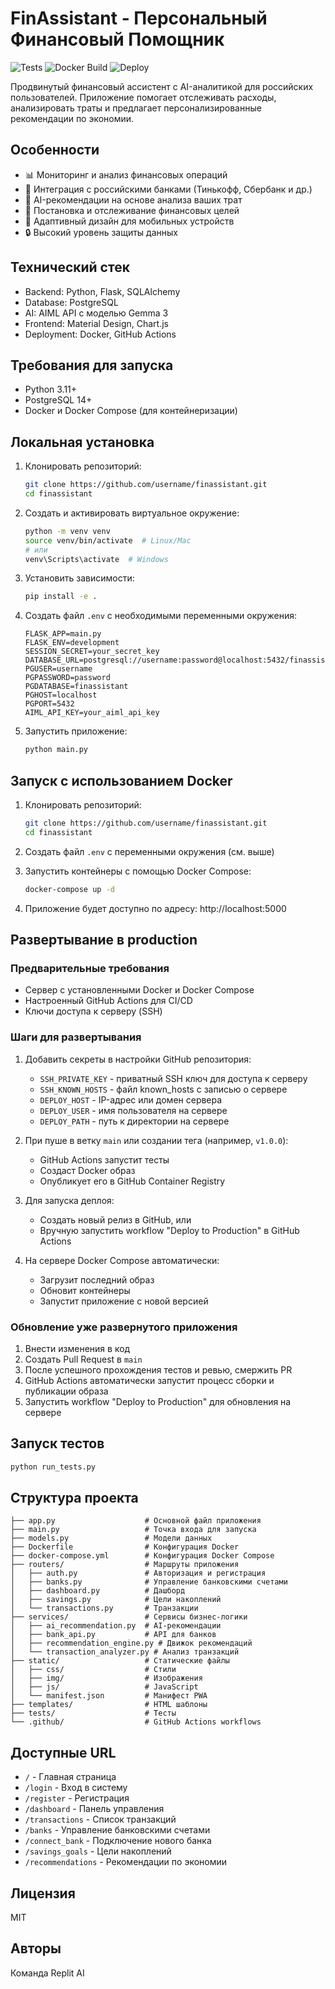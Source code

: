 # FinAssistant - Персональный Финансовый Помощник

![Tests](https://github.com/username/finassistant/actions/workflows/test-workflow.yml/badge.svg)
![Docker Build](https://github.com/username/finassistant/actions/workflows/docker-workflow.yml/badge.svg)
![Deploy](https://github.com/username/finassistant/actions/workflows/deploy-workflow.yml/badge.svg)

Продвинутый финансовый ассистент с AI-аналитикой для российских пользователей. Приложение помогает отслеживать расходы, анализировать траты и предлагает персонализированные рекомендации по экономии.

## Особенности

- 📊 Мониторинг и анализ финансовых операций
- 🏦 Интеграция с российскими банками (Тинькофф, Сбербанк и др.)
- 🤖 AI-рекомендации на основе анализа ваших трат
- 🎯 Постановка и отслеживание финансовых целей
- 📱 Адаптивный дизайн для мобильных устройств
- 🔒 Высокий уровень защиты данных

## Технический стек

- Backend: Python, Flask, SQLAlchemy
- Database: PostgreSQL
- AI: AIML API с моделью Gemma 3
- Frontend: Material Design, Chart.js
- Deployment: Docker, GitHub Actions

## Требования для запуска

- Python 3.11+
- PostgreSQL 14+
- Docker и Docker Compose (для контейнеризации)

## Локальная установка

1. Клонировать репозиторий:
   ```bash
   git clone https://github.com/username/finassistant.git
   cd finassistant
   ```

2. Создать и активировать виртуальное окружение:
   ```bash
   python -m venv venv
   source venv/bin/activate  # Linux/Mac
   # или
   venv\Scripts\activate  # Windows
   ```

3. Установить зависимости:
   ```bash
   pip install -e .
   ```

4. Создать файл `.env` с необходимыми переменными окружения:
   ```
   FLASK_APP=main.py
   FLASK_ENV=development
   SESSION_SECRET=your_secret_key
   DATABASE_URL=postgresql://username:password@localhost:5432/finassistant
   PGUSER=username
   PGPASSWORD=password
   PGDATABASE=finassistant
   PGHOST=localhost
   PGPORT=5432
   AIML_API_KEY=your_aiml_api_key
   ```

5. Запустить приложение:
   ```bash
   python main.py
   ```

## Запуск с использованием Docker

1. Клонировать репозиторий:
   ```bash
   git clone https://github.com/username/finassistant.git
   cd finassistant
   ```

2. Создать файл `.env` с переменными окружения (см. выше)

3. Запустить контейнеры с помощью Docker Compose:
   ```bash
   docker-compose up -d
   ```

4. Приложение будет доступно по адресу: http://localhost:5000

## Развертывание в production

### Предварительные требования

- Сервер с установленными Docker и Docker Compose
- Настроенный GitHub Actions для CI/CD
- Ключи доступа к серверу (SSH)

### Шаги для развертывания

1. Добавить секреты в настройки GitHub репозитория:
   - `SSH_PRIVATE_KEY` - приватный SSH ключ для доступа к серверу
   - `SSH_KNOWN_HOSTS` - файл known_hosts с записью о сервере
   - `DEPLOY_HOST` - IP-адрес или домен сервера
   - `DEPLOY_USER` - имя пользователя на сервере
   - `DEPLOY_PATH` - путь к директории на сервере

2. При пуше в ветку `main` или создании тега (например, `v1.0.0`):
   - GitHub Actions запустит тесты
   - Создаст Docker образ
   - Опубликует его в GitHub Container Registry

3. Для запуска деплоя:
   - Создать новый релиз в GitHub, или
   - Вручную запустить workflow "Deploy to Production" в GitHub Actions

4. На сервере Docker Compose автоматически:
   - Загрузит последний образ
   - Обновит контейнеры
   - Запустит приложение с новой версией

### Обновление уже развернутого приложения

1. Внести изменения в код
2. Создать Pull Request в `main`
3. После успешного прохождения тестов и ревью, смержить PR
4. GitHub Actions автоматически запустит процесс сборки и публикации образа
5. Запустить workflow "Deploy to Production" для обновления на сервере

## Запуск тестов

```bash
python run_tests.py
```

## Структура проекта

```
├── app.py                    # Основной файл приложения
├── main.py                   # Точка входа для запуска
├── models.py                 # Модели данных
├── Dockerfile                # Конфигурация Docker
├── docker-compose.yml        # Конфигурация Docker Compose
├── routers/                  # Маршруты приложения
│   ├── auth.py               # Авторизация и регистрация
│   ├── banks.py              # Управление банковскими счетами
│   ├── dashboard.py          # Дашборд
│   ├── savings.py            # Цели накоплений
│   └── transactions.py       # Транзакции
├── services/                 # Сервисы бизнес-логики
│   ├── ai_recommendation.py  # AI-рекомендации
│   ├── bank_api.py           # API для банков
│   ├── recommendation_engine.py # Движок рекомендаций
│   └── transaction_analyzer.py # Анализ транзакций
├── static/                   # Статические файлы
│   ├── css/                  # Стили
│   ├── img/                  # Изображения
│   ├── js/                   # JavaScript
│   └── manifest.json         # Манифест PWA
├── templates/                # HTML шаблоны
├── tests/                    # Тесты
└── .github/                  # GitHub Actions workflows
```

## Доступные URL

- `/` - Главная страница
- `/login` - Вход в систему
- `/register` - Регистрация
- `/dashboard` - Панель управления
- `/transactions` - Список транзакций
- `/banks` - Управление банковскими счетами
- `/connect_bank` - Подключение нового банка
- `/savings_goals` - Цели накоплений
- `/recommendations` - Рекомендации по экономии

## Лицензия

MIT

## Авторы

Команда Replit AI